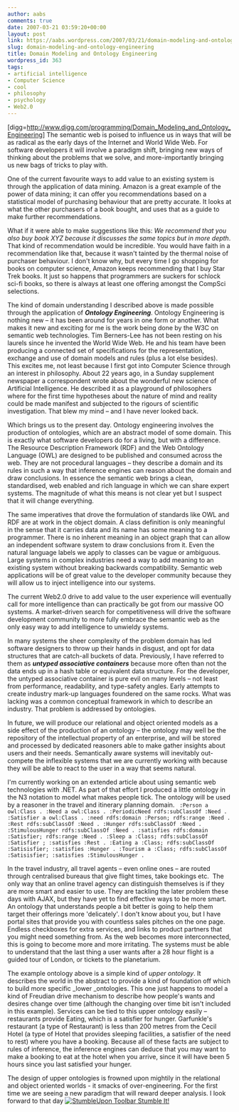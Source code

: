 ```yaml
---
author: aabs
comments: true
date: 2007-03-21 03:59:20+00:00
layout: post
link: https://aabs.wordpress.com/2007/03/21/domain-modeling-and-ontology-engineering/
slug: domain-modeling-and-ontology-engineering
title: Domain Modeling and Ontology Engineering
wordpress_id: 363
tags:
- artificial intelligence
- Computer Science
- cool
- philosophy
- psychology
- Web2.0
---
```


[digg=http://www.digg.com/programming/Domain_Modeling_and_Ontology_Engineering]
The semantic web is poised to influence us in ways that will be as radical as the early days of the Internet and World Wide Web. For software developers it will involve a paradigm shift, bringing new ways of thinking about the problems that we solve, and more-importantly bringing us new bags of tricks to play with.

One of the current favourite ways to add value to an existing system is through the application of data mining. Amazon is a great example of the power of data mining; it can offer you recommendations based on a statistical model of purchasing behaviour that are pretty accurate. It looks at what the other purchasers of a book bought, and uses that as a guide to make further recommendations.

What if it were able to make suggestions like this: _We recommend that you also buy book XYZ because it discusses the same topics but in more depth_. That kind of recommendation would be incredible. You would have faith in a recommendation like that, because it wasn't tainted by the thermal noise of purchaser behaviour. I don't know why, but every time I go shopping for books on computer science, Amazon keeps recommending that I buy Star Trek books. It just so happens that programmers are suckers for schlock sci-fi books, so there is always at least one offering amongst the CompSci selections.

The kind of domain understanding I described above is made possible through the application of **_Ontology Engineering_**. Ontology Engineering is nothing new – it has been around for years in one form or another. What makes it new and exciting for me is the work being done by the W3C on semantic web technologies. Tim Berners-Lee has not been resting on his laurels since he invented the World Wide Web. He and his team have been producing a connected set of specifications for the representation, exchange and use of domain models and rules (plus a lot else besides). This excites me, not least because I first got into Computer Science through an interest in philosophy. About 22 years ago, in a Sunday supplement newspaper a correspondent wrote about the wonderful new science of Artificial Intelligence. He described it as a playground of philosophers where for the first time hypotheses about the nature of mind and reality could be made manifest and subjected to the rigours of scientific investigation. That blew my mind – and I have never looked back.

Which brings us to the present day. Ontology engineering involves the production of ontologies, which are an abstract model of some domain. This is exactly what software developers do for a living, but with a difference. The Resource Description Framework (RDF) and the Web Ontology Language (OWL) are designed to be published and consumed across the web. They are not procedural languages – they describe a domain and its rules in such a way that inference engines can reason about the domain and draw conclusions. In essence the semantic web brings a clean, standardised, web enabled and rich language in which we can share expert systems. The magnitude of what this means is not clear yet but I suspect that it will change everything.

The same imperatives that drove the formulation of standards like OWL and RDF are at work in the object domain. A class definition is only meaningful in the sense that it carries data and its name has some meaning to a programmer. There is no inherent meaning in an object graph that can allow an independent software system to draw conclusions from it. Even the natural language labels we apply to classes can be vague or ambiguous. Large systems in complex industries need a way to add meaning to an existing system without breaking backwards compatibility. Semantic web applications will be of great value to the developer community because they will allow us to inject intelligence into our systems.

The current Web2.0 drive to add value to the user experience will eventually call for more intelligence than can practically be got from our massive OO systems. A market-driven search for competitiveness will drive the software development community to more fully embrace the semantic web as the only easy way to add intelligence to unwieldy systems.

In many systems the sheer complexity of the problem domain has led software designers to throw up their hands in disgust, and opt for data structures that are catch-all buckets of data. Previously, I have referred to them as **_untyped associative containers_** because more often than not the data ends up in a hash table or equivalent data structure. For the developer, the untyped associative container is pure evil on many levels – not least from performance, readability, and type-safety angles. Early attempts to create industry mark-up languages foundered on the same rocks. What was lacking was a common conceptual framework in which to describe an industry. That problem is addressed by ontologies.

In future, we will produce our relational and object oriented models as a side effect of the production of an ontology – the ontology may well be the repository of the intellectual property of an enterprise, and will be stored and processed by dedicated reasoners able to make gather insights about users and their needs. Semantically aware systems will inevitably out-compete the inflexible systems that we are currently working with because they will be able to react to the user in a way that seems natural.

I'm currently working on an extended article about using semantic web technologies with .NET. As part of that effort I produced a little ontology in the N3 notation to model what makes people tick. The ontology will be used by a reasoner in the travel and itinerary planning domain.
`
:Person a owl:Class .
:Need a owl:Class .
:PeriodicNeed rdfs:subClassOf :Need .
:Satisfier a owl:Class .
:need rdfs:domain :Person;
  rdfs:range :Need .
:Rest rdfs:subClassOf :Need .
:Hunger rdfs:subClassOf :Need .
:StimulousHunger rdfs:subClassOf :Need .
:satisfies rdfs:domain :Satisfier;
  rdfs:range :Need .
:Sleep a :Class;
  rdfs:subClassOf :Satisfier ;
  :satisfies :Rest .
:Eating a :Class;
  rdfs:subClassOf :Satisisfier;
  :satisfies :Hunger .
:Tourism a :Class;
  rdfs:subClassOf :Satisisfier;
  :satisfies :StimulousHunger .`

In the travel industry, all travel agents – even online ones – are routed through centralised bureaus that give flight times, take bookings etc.  The only way that an online travel agency can distinguish themselves is if they are more smart and easier to use. They are tackling the later problem these days with AJAX, but they have yet to find effective ways to be more smart. An ontology that understands people a bit better is going to help them target their offerings more 'delicately'. I don't know about you, but I have portal sites that provide you with countless sales pitches on the one page. Endless checkboxes for extra services, and links to product partners that you might need something from. As the web becomes more interconnected, this is going to become more and more irritating. The systems must be able to understand that the last thing a user wants after a 28 hour flight is a guided tour of London, or tickets to the planetarium.

The example ontology above is a simple kind of _upper ontology_. It describes the world in the abstract to provide a kind of foundation off which to build more specific _lower _ontologies. This one just happens to model a kind of Freudian drive mechanism to describe how people's wants and desires change over time (although the changing over time bit isn't included in this example). Services can be tied to this upper ontology easily – restaurants provide Eating, which is a satisfier for hunger. Garfunkle's restaurant (a type of Restaurant) is less than 200 metres from the Cecil Hotel (a type of Hotel that provides sleeping facilities, a satisfier of the need to rest) where you have a booking. Because all of these facts are subject to rules of inference, the inference engines can deduce that you may want to make a booking to eat at the hotel when you arrive, since it will have been 5 hours since you last satisfied your hunger.

The design of upper ontologies is frowned upon mightily in the relational and object oriented worlds - it smacks of over-engineering. For the first time we are seeing a new paradigm that will reward deeper analysis. I look forward to that day
[
![StumbleUpon Toolbar](http://www.stumbleupon.com/images/icon_su.gif) Stumble It!](http://www.stumbleupon.com/submit?url=http://www.yoursite.com/article.php&title=The+Article+Title)

